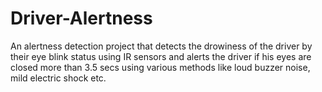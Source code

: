 # Driver-Alertness
An alertness detection project that detects the drowiness of the driver by their eye blink status using IR sensors and alerts the driver if his eyes are closed more than 3.5 secs using various methods like loud buzzer noise, mild electric shock etc.

